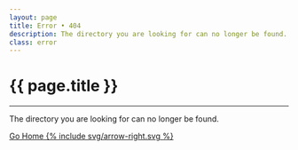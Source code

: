 ```yaml
---
layout: page
title: Error • 404
description: The directory you are looking for can no longer be found.
class: error
---
```


# {{ page.title }}

***

The directory you are looking for can no longer be found.

<a class="btn" href="{{ site.baseurl }}/">Go Home {% include svg/arrow-right.svg %}</a>